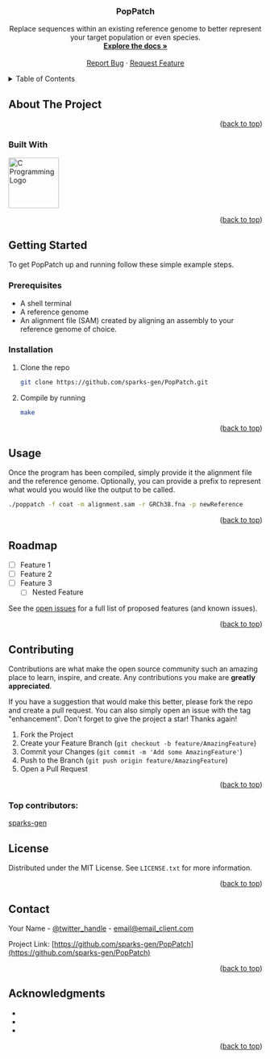 <!-- Improved compatibility of back to top link: See: https://github.com/othneildrew/Best-README-Template/pull/73 -->
<a id="readme-top"></a>
<!--
*** Thanks for checking out the Best-README-Template. If you have a suggestion
*** that would make this better, please fork the repo and create a pull request
*** or simply open an issue with the tag "enhancement".
*** Don't forget to give the project a star!
*** Thanks again! Now go create something AMAZING! :D
-->



<!-- PROJECT SHIELDS -->
<!--
*** I'm using markdown "reference style" links for readability.
*** Reference links are enclosed in brackets [ ] instead of parentheses ( ).
*** See the bottom of this document for the declaration of the reference variables
*** for contributors-url, forks-url, etc. This is an optional, concise syntax you may use.
*** https://www.markdownguide.org/basic-syntax/#reference-style-links

[![Contributors][contributors-shield]][contributors-url]
[![Forks][forks-shield]][forks-url]
[![Stargazers][stars-shield]][stars-url]
[![Issues][issues-shield]][issues-url]
[![MIT License][license-shield]][license-url]
[![LinkedIn][linkedin-shield]][linkedin-url]
-->


<!-- PROJECT LOGO 
<br />
<div align="center">
  <a href="https://github.com/sparks-gen/PopPatch">
    <img src="images/logo.png" alt="Logo" width="80" height="80">
  </a>
  -->

<h3 align="center">PopPatch</h3>

  <p align="center">
    Replace sequences within an existing reference genome to better represent 
    your target population or even species.
    <br />
    <a href="https://github.com/sparks-gen/PopPatch"><strong>Explore the docs »</strong></a>
    <br />
    <br />
    <a href="https://github.com/sparks-gen/PopPatch/issues/new?assignees=&labels=&projects=&template=bug_report.md&title=">Report Bug</a>
    ·
    <a href="https://github.com/sparks-gen/PopPatch/issues/new?assignees=&labels=&projects=&template=feature_request.md&title=">Request Feature</a>
  </p>
</div>



<!-- TABLE OF CONTENTS -->
<details>
  <summary>Table of Contents</summary>
  <ol>
    <li>
      <a href="#about-the-project">About The Project</a>
      <ul>
        <li><a href="#built-with">Built With</a></li>
      </ul>
    </li>
    <li>
      <a href="#getting-started">Getting Started</a>
      <ul>
        <li><a href="#prerequisites">Prerequisites</a></li>
        <li><a href="#installation">Installation</a></li>
      </ul>
    </li>
    <li><a href="#usage">Usage</a></li>
    <li><a href="#roadmap">Roadmap</a></li>
    <li><a href="#contributing">Contributing</a></li>
    <li><a href="#license">License</a></li>
    <li><a href="#contact">Contact</a></li>
    <li><a href="#acknowledgments">Acknowledgments</a></li>
  </ol>
</details>



<!-- ABOUT THE PROJECT -->
## About The Project



<p align="right">(<a href="#readme-top">back to top</a>)</p>



### Built With

<a href="https://www.cprogramming.com/"><img src="https://github.com/bablubambal/All_logo_and_pictures/blob/main/programming%20languages/c.svg" alt="C Programming Logo" style="width:100px;height:100px;"></a>

<p align="right">(<a href="#readme-top">back to top</a>)</p>



<!-- GETTING STARTED -->
## Getting Started

To get PopPatch up and running follow these simple example steps.

### Prerequisites

* A shell terminal
* A reference genome
* An alignment file (SAM) created by aligning an assembly to your reference 
genome of choice.

### Installation

1. Clone the repo
   ```sh
   git clone https://github.com/sparks-gen/PopPatch.git
   ```
2. Compile by running
   ```sh
   make
   ```

<p align="right">(<a href="#readme-top">back to top</a>)</p>



<!-- USAGE EXAMPLES -->
## Usage

Once the program has been compiled, simply provide it the alignment file and the
reference genome. Optionally, you can provide a prefix to represent what would 
you would like the output to be called.
```sh
./poppatch -f coat -m alignment.sam -r GRCh38.fna -p newReference
```

<p align="right">(<a href="#readme-top">back to top</a>)</p>



<!-- ROADMAP -->
## Roadmap

- [ ] Feature 1
- [ ] Feature 2
- [ ] Feature 3
    - [ ] Nested Feature

See the [open issues](https://github.com/sparks-gen/PopPatch/issues) for a full list of proposed features (and known issues).

<p align="right">(<a href="#readme-top">back to top</a>)</p>



<!-- CONTRIBUTING -->
## Contributing

Contributions are what make the open source community such an amazing place to learn, inspire, and create. Any contributions you make are **greatly appreciated**.

If you have a suggestion that would make this better, please fork the repo and create a pull request. You can also simply open an issue with the tag "enhancement".
Don't forget to give the project a star! Thanks again!

1. Fork the Project
2. Create your Feature Branch (`git checkout -b feature/AmazingFeature`)
3. Commit your Changes (`git commit -m 'Add some AmazingFeature'`)
4. Push to the Branch (`git push origin feature/AmazingFeature`)
5. Open a Pull Request

<p align="right">(<a href="#readme-top">back to top</a>)</p>

### Top contributors:

<a href="https://github.com/sparks-gen/PopPatch/graphs/contributors">
  sparks-gen
</a>



<!-- LICENSE -->
## License

Distributed under the MIT License. See `LICENSE.txt` for more information.

<p align="right">(<a href="#readme-top">back to top</a>)</p>



<!-- CONTACT -->
## Contact

Your Name - [@twitter_handle](https://twitter.com/twitter_handle) - email@email_client.com

Project Link: [https://github.com/sparks-gen/PopPatch](https://github.com/sparks-gen/PopPatch)

<p align="right">(<a href="#readme-top">back to top</a>)</p>



<!-- ACKNOWLEDGMENTS -->
## Acknowledgments

* []()
* []()
* []()

<p align="right">(<a href="#readme-top">back to top</a>)</p>



<!-- MARKDOWN LINKS & IMAGES -->
<!-- https://www.markdownguide.org/basic-syntax/#reference-style-links -->
[contributors-shield]: https://img.shields.io/github/contributors/sparks-gen/PopPatch.svg?style=for-the-badge
[contributors-url]: https://github.com/sparks-gen/PopPatch/graphs/contributors
[forks-shield]: https://img.shields.io/github/forks/sparks-gen/PopPatch.svg?style=for-the-badge
[forks-url]: https://github.com/sparks-gen/PopPatch/network/members
[stars-shield]: https://img.shields.io/github/stars/sparks-gen/PopPatch.svg?style=for-the-badge
[stars-url]: https://github.com/sparks-gen/PopPatch/stargazers
[issues-shield]: https://img.shields.io/github/issues/sparks-gen/PopPatch.svg?style=for-the-badge
[issues-url]: https://github.com/sparks-gen/PopPatch/issues
[license-shield]: https://img.shields.io/github/license/sparks-gen/PopPatch.svg?style=for-the-badge
[license-url]: https://github.com/sparks-gen/PopPatch/blob/master/LICENSE.txt
<!-- [linkedin-shield]: https://img.shields.io/badge/-LinkedIn-black.svg?style=for-the-badge&logo=linkedin&colorB=555
[linkedin-url]: https://linkedin.com/in/linkedin_username -->
[C.com]: https://www.cprogramming.com/
[C-url]: https://www.cprogramming.com/
